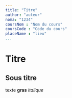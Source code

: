 ```yaml
---
title: "Titre"
author: "auteur"
noma: "1234"
coursNom : "Nom du cours"
coursCode : "Code du cours"
placeName : "lieu"
...
```

# Titre
## Sous titre
texte
**gras**
*italique*

